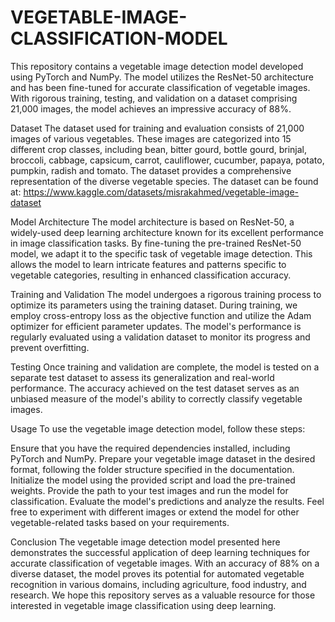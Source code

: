 # VEGETABLE-IMAGE-CLASSIFICATION-MODEL


This repository contains a vegetable image detection model developed using PyTorch and NumPy. The model utilizes the ResNet-50 architecture and has been fine-tuned for accurate classification of vegetable images. With rigorous training, testing, and validation on a dataset comprising 21,000 images, the model achieves an impressive accuracy of 88%.

Dataset
The dataset used for training and evaluation consists of 21,000 images of various vegetables. These images are categorized into 15 different crop classes, including bean, bitter gourd, bottle gourd, brinjal, broccoli, cabbage, capsicum, carrot, cauliflower, cucumber, papaya, potato, pumpkin, radish and tomato. The dataset provides a comprehensive representation of the diverse vegetable species.
The dataset can be found at: https://www.kaggle.com/datasets/misrakahmed/vegetable-image-dataset

Model Architecture
The model architecture is based on ResNet-50, a widely-used deep learning architecture known for its excellent performance in image classification tasks. By fine-tuning the pre-trained ResNet-50 model, we adapt it to the specific task of vegetable image detection. This allows the model to learn intricate features and patterns specific to vegetable categories, resulting in enhanced classification accuracy.

Training and Validation
The model undergoes a rigorous training process to optimize its parameters using the training dataset. During training, we employ cross-entropy loss as the objective function and utilize the Adam optimizer for efficient parameter updates. The model's performance is regularly evaluated using a validation dataset to monitor its progress and prevent overfitting.

Testing
Once training and validation are complete, the model is tested on a separate test dataset to assess its generalization and real-world performance. The accuracy achieved on the test dataset serves as an unbiased measure of the model's ability to correctly classify vegetable images.

Usage
To use the vegetable image detection model, follow these steps:

Ensure that you have the required dependencies installed, including PyTorch and NumPy.
Prepare your vegetable image dataset in the desired format, following the folder structure specified in the documentation.
Initialize the model using the provided script and load the pre-trained weights.
Provide the path to your test images and run the model for classification.
Evaluate the model's predictions and analyze the results.
Feel free to experiment with different images or extend the model for other vegetable-related tasks based on your requirements.

Conclusion
The vegetable image detection model presented here demonstrates the successful application of deep learning techniques for accurate classification of vegetable images. With an accuracy of 88% on a diverse dataset, the model proves its potential for automated vegetable recognition in various domains, including agriculture, food industry, and research. We hope this repository serves as a valuable resource for those interested in vegetable image classification using deep learning.






